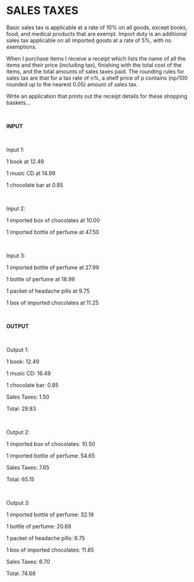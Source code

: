 SALES TAXES
==========

Basic sales tax is applicable at a rate of 10% on all goods, except books, food, and medical products that are exempt. Import duty is an additional sales tax applicable on all imported goods at a rate of 5%, with no exemptions.
 
When I purchase items I receive a receipt which lists the name of all the items and their price (including tax), finishing with the total cost of the items, and the total amounts of sales taxes paid.  The rounding rules for sales tax are that for a tax rate of n%, a shelf price of p contains (np/100 rounded up to the nearest 0.05) amount of sales tax.
 
Write an application that prints out the receipt details for these shopping baskets...

 <br>

**INPUT**

 <br>


Input 1: 

1 book at 12.49 

1 music CD at 14.99 

1 chocolate bar at 0.85 

 <br>


Input 2:

1 imported box of chocolates at 10.00 

1 imported bottle of perfume at 47.50 

 <br>


Input 3:

1 imported bottle of perfume at 27.99 

1 bottle of perfume at 18.99 

1 packet of headache pills at 9.75 

1 box of imported chocolates at 11.25 

 <br>

**OUTPUT**

 <br>


Output 1: 

1 book: 12.49 

1 music CD: 16.49 

1 chocolate bar: 0.85

Sales Taxes: 1.50

Total: 29.83

 <br>


Output 2:

1 imported box of chocolates: 10.50 

1 imported bottle of perfume: 54.65

Sales Taxes: 7.65

Total: 65.15
 
 <br>
 

Output 3:

1 imported bottle of perfume: 32.19

1 bottle of perfume: 20.89

1 packet of headache pills: 9.75 

1 box of imported chocolates: 11.85

Sales Taxes: 6.70

Total: 74.68

